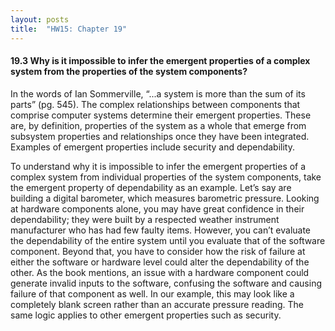 ```yaml
---
layout: posts
title:  "HW15: Chapter 19"
---
```

#### 19.3 Why is it impossible to infer the emergent properties of a complex system from the properties of the system components?
In the words of Ian Sommerville, “...a system is more than the sum of its parts” (pg. 545). The complex relationships between components that comprise computer systems determine their emergent properties. These are, by definition, properties of the system as a whole that emerge from subsystem properties and relationships once they have been integrated. Examples of emergent properties include security and dependability.

To understand why it is impossible to infer the emergent properties of a complex system from individual properties of the system components, take the emergent property of dependability as an example. Let’s say are building a digital barometer, which measures barometric pressure. Looking at hardware components alone, you may have great confidence in their dependability; they were built by a respected weather instrument manufacturer who has had few faulty items. However, you can’t evaluate the dependability of the entire system until you evaluate that of the software component. Beyond that, you have to consider how the risk of failure at either the software or hardware level could alter the dependability of the other. As the book mentions, an issue with a hardware component could generate invalid inputs to the software, confusing the software and causing failure of that component as well. In our example, this may look like a completely blank screen rather than an accurate pressure reading. The same logic applies to other emergent properties such as security.

